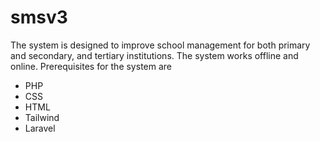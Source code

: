# smsv3
The system is designed to improve school management for both primary and secondary, and tertiary institutions.
The system works offline and online.
Prerequisites for the system are 
- PHP
- CSS
- HTML
- Tailwind
- Laravel

